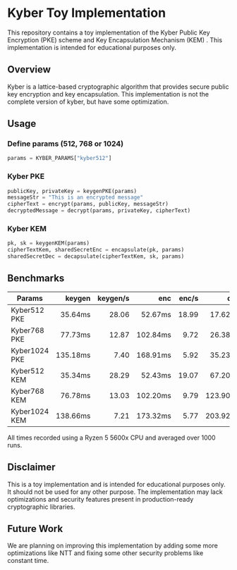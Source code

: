 # Kyber Toy Implementation

This repository contains a toy implementation of the Kyber Public Key Encryption (PKE) scheme and Key Encapsulation Mechanism (KEM) . This implementation is intended for educational purposes only.

## Overview

Kyber is a lattice-based cryptographic algorithm that provides secure public key encryption and key encapsulation. This implementation is not the complete version of kyber, but have some optimization.

## Usage

### Define params (512, 768 or 1024)

```python
params = KYBER_PARAMS["kyber512"]
```

### Kyber PKE

```python
publicKey, privateKey = keygenPKE(params)
messageStr = "This is an encrypted message"
cipherText = encrypt(params, publicKey, messageStr)
decryptedMessage = decrypt(params, privateKey, cipherText)
```

### Kyber KEM

```python
pk, sk = keygenKEM(params)
cipherTextKem, sharedSecretEnc = encapsulate(pk, params)
sharedSecretDec = decapsulate(cipherTextKem, sk, params)
```

## Benchmarks

|     Params    |  keygen  |  keygen/s  |   enc   |   enc/s   |   dec   |  dec/s  |
|---------------|---------:|-----------:|--------:|----------:|--------:|--------:|
| Kyber512 PKE  |  35.64ms |      28.06 | 52.67ms |     18.99 | 17.62ms |   56.74 |
| Kyber768 PKE  |  77.73ms |      12.87 |102.84ms |      9.72 | 26.38ms |   37.91 |
| Kyber1024 PKE | 135.18ms |       7.40 |168.91ms |      5.92 | 35.23ms |   28.38 |
| Kyber512 KEM  |  35.34ms |      28.29 | 52.43ms |     19.07 | 67.20ms |   14.88 |
| Kyber768 KEM  |  76.78ms |      13.03 |102.20ms |      9.79 |123.90ms |    8.07 |
| Kyber1024 KEM | 138.66ms |       7.21 |173.32ms |      5.77 |203.92ms |    4.90 |

 All times recorded using a Ryzen 5 5600x CPU and averaged over 1000 runs.

## Disclaimer

This is a toy implementation and is intended for educational purposes only. It should not be used for any other purpose. The implementation may lack optimizations and security features present in production-ready cryptographic libraries.

## Future Work
We are planning on improving this implementation by adding some more optimizations like NTT and fixing some other security problems like constant time.